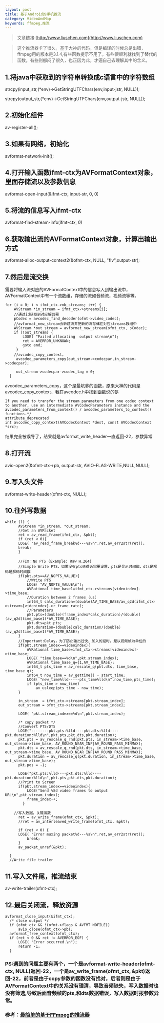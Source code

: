 ```yaml
---
layout: post
title: 基于Android的手机推流
category: VideoAndMap
keywords: ffmpeg,推流
---
```


>文章链接:[http://www.liuschen.com](http://www.liuschen.com)


>这个推流器卡了很久，基于大神的代码，但是编译的时候总是出错，ffmpeg用的版本是3.1.4,有些函数提示不用了。有些很顺利就找到了替代的函数，有些则郁闷了很久，也正因为此，才逼自己去理解其中的含义。

## 1.将java中获取到的字符串转换成c语言中的字符数组

strcpy(input_str,(*env)->GetStringUTFChars(env,input-jstr, NULL));

strcpy(output_str,(*env)->GetStringUTFChars(env,output-jstr, NULL));

## 2.初始化组件

av-register-all();

## 3.如果有网络，初始化

avformat-network-init();

## 4.打开输入函数ifmt-ctx为AVFormatContext对象，里面存储流以及参数信息

avformat-open-input(&ifmt-ctx, input-str, 0, 0)

## 5.将流的信息写入ifmt-ctx

avformat-find-stream-info(ifmt-ctx, 0)

## 6.获取输出流的AVFormatContext对象，计算出输出方式

avformat-alloc-output-context2(&ofmt-ctx, NULL, "flv",output-str);



## 7.然后是流交换

需要将输入流对应的AVFormatContext中的信息写入到输出流中，AVFormatContext中有一个流数组，存储的流如音频流，视频流等等。

	for (i = 0; i < ifmt_ctx->nb_streams; i++) {
        AVStream *in_stream = ifmt_ctx->streams[i];
        //通过id获取到对应解码器
        pCodec = avcodec_find_decoder(ofmt->video_codec);
		//avformat_new_stream会新建流并把新的流存储在对应streams数组中
        AVStream *out_stream = avformat_new_stream(ofmt_ctx, pCodec);
        if (!out_stream) {
            LOGE( "Failed allocating  output stream\n");
            ret = AVERROR_UNKNOWN;
            goto end;
         }
		//avcodec_copy_context，
         avcodec_parameters_copy(out_stream->codecpar,in_stream->codecpar);
         
         out_stream->codecpar->codec_tag = 0;
      }


avcodec_parameters_copy，这个是最坑爹的函数，原来大神的代码是avcodec_copy_context，我在avcodec.h中找到函数说的是

	If you need to transfer the stream parameters from one codec context
 	to another, use an intermediate AVCodecParameters instance and the
 	avcodec_parameters_from_context() / avcodec_parameters_to_context()
 	functions.*/
	attribute_deprecated
	int avcodec_copy_context(AVCodecContext *dest, const AVCodecContext *src);

结果完全被误导了，结果就是avformat_write_header一直返回-22，参数异常

## 8.打开流

avio-open2(&ofmt-ctx->pb, output-str, AVIO-FLAG-WRITE,NULL,NULL);

## 9.写入头文件

avformat-write-header(ofmt-ctx, NULL);



## 10.往外写数据

	while (1) {
          AVStream *in_stream, *out_stream;
          //Get an AVPacket
          ret = av_read_frame(ifmt_ctx, &pkt);
          if (ret < 0){
          LOGE( "av_read_frame_break%d---%s\n",ret,av_err2str(ret));
          break;
          }

          //FIX：No PTS (Example: Raw H.264)
          //Simple Write PTS，如果没有pts值得话需要设置，pts是显示时间戳，dts是解码是解码时间戳
          if(pkt.pts==AV_NOPTS_VALUE){
              //Write PTS
              LOGE( "AV_NOPTS_VALUE\n");
              AVRational time_base1=ifmt_ctx->streams[videoindex]->time_base;
              //Duration between 2 frames (us)
              int64_t calc_duration=(double)AV_TIME_BASE/av_q2d(ifmt_ctx->streams[videoindex]->r_frame_rate);
              //Parameters
              pkt.pts=(double)(frame_index*calc_duration)/(double)(av_q2d(time_base1)*AV_TIME_BASE);
              pkt.dts=pkt.pts;
              pkt.duration=(double)calc_duration/(double)(av_q2d(time_base1)*AV_TIME_BASE);
          }
          //Important:Delay，为了防止输出过快，加入的延时，是以视频帧为单位的
          if(pkt.stream_index==videoindex){
              AVRational time_base=ifmt_ctx->streams[videoindex]->time_base;
              LOGE( "time_base==%d\n",pkt.stream_index);
              AVRational time_base_q={1,AV_TIME_BASE};
              int64_t pts_time = av_rescale_q(pkt.dts, time_base, time_base_q);
              int64_t now_time = av_gettime() - start_time;
              LOGE( "new_time%lld-----pts_time%lld\n",now_time,pts_time);
              if (pts_time > now_time)
                  av_usleep(pts_time - now_time);
          }

          in_stream  = ifmt_ctx->streams[pkt.stream_index];
          out_stream = ofmt_ctx->streams[pkt.stream_index];

          LOGE( "pkt.stream_index==%d\n",pkt.stream_index);

          /* copy packet */
          //Convert PTS/DTS
          LOGE("--------pkt.pts:%lld----pkt.dts:%lld----pkt.duration:%lld\n",pkt.pts,pkt.dts,pkt.duration);
          pkt.pts = av_rescale_q_rnd(pkt.pts, in_stream->time_base, out_stream->time_base, AV_ROUND_NEAR_INF|AV_ROUND_PASS_MINMAX);
          pkt.dts = av_rescale_q_rnd(pkt.dts, in_stream->time_base, out_stream->time_base, AV_ROUND_NEAR_INF|AV_ROUND_PASS_MINMAX);
          pkt.duration = av_rescale_q(pkt.duration, in_stream->time_base, out_stream->time_base);
          pkt.pos = -1;

          LOGE("pkt.pts:%lld----pkt.dts:%lld----pkt.duration:%lld\n",pkt.pts,pkt.dts,pkt.duration);
          //Print to Screen
          if(pkt.stream_index==videoindex){
              LOGE("Send %8d video frames to output URL\n",pkt.stream_index);
              frame_index++;
            }

		//写入数据，关键函数
          ret = av_write_frame(ofmt_ctx, &pkt);
          //ret = av_interleaved_write_frame(ofmt_ctx, &pkt);

          if (ret < 0) {
          LOGE( "Error muxing packet%d---%s\n",ret,av_err2str(ret));
              break;
          }
          av_packet_unref(&pkt);

      }
      //Write file trailer



## 11.写入文件尾，推流结束

av-write-trailer(ofmt-ctx);


## 12.最后关闭流，释放资源

	avformat_close_input(&ifmt_ctx);
      /* close output */
      if (ofmt_ctx && !(ofmt->flags & AVFMT_NOFILE))
          avio_close(ofmt_ctx->pb);
      avformat_free_context(ofmt_ctx);
      if (ret < 0 && ret != AVERROR_EOF) {
          LOGE( "Error occurred.\n");
          return -1;
      }

### PS:遇到的问题主要有两个，一个是avformat-write-header(ofmt-ctx, NULL)返回-22，一个是av_write_frame(ofmt_ctx, &pkt)返回-22，前者是由于copy参数的函数没有找对，后者则是由于AVFormatContext中的关系没有理清，导致音频缺失，写入数据时也没有筛选,导致后面音频帧的pts,和dts数据错误，写入数据时报参数异常。

### 参考：[最简单的基于FFmpeg的推流器](http://blog.csdn.net/leixiaohua1020/article/details/39803457)
